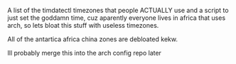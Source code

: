 A list of the timdatectl timezones that people ACTUALLY use and a script to just set the goddamn time, cuz aparently everyone lives in africa that uses arch, so lets bloat this stuff with useless timezones.

All of the antartica africa china zones are debloated kekw.

Ill probably merge this into the arch config repo later
